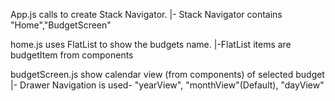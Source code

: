 App.js calls to create Stack Navigator.
    |- Stack Navigator contains "Home","BudgetScreen"

home.js uses FlatList to show the budgets name.
    |-FlatList items are budgetItem from components

budgetScreen.js show calendar view (from components) of selected budget
    |- Drawer Navigation is used- "yearView", "monthView"(Default), "dayView" 